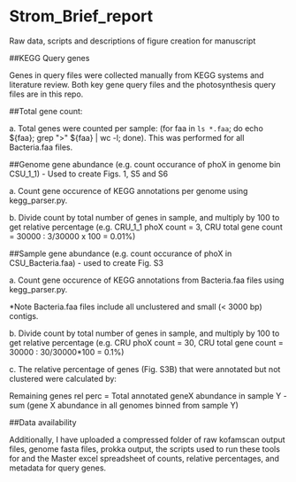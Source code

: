 # Strom_Brief_report
Raw data, scripts and descriptions of figure creation for manuscript

##KEGG Query genes

Genes in query files were collected manually from KEGG systems and literature review. Both key gene query files and the photosynthesis query files are in this repo. 

##Total gene count:

a. Total genes were counted per sample: (for faa in `ls *.faa`; do echo ${faa}; grep ">" ${faa} | wc -l; done). This was performed for all Bacteria.faa files.

##Genome gene abundance (e.g. count occurance of phoX in genome bin CSU_1_1) - Used to create Figs. 1, S5 and S6

a. Count gene occurence of KEGG annotations per genome using kegg_parser.py. 

b. Divide count by total number of genes in sample, and multiply by 100 to get relative percentage (e.g. CRU_1_1 phoX count = 3, CRU total gene count = 30000 : 3/30000 x 100 = 0.01%)

##Sample gene abundance (e.g. count occurance of phoX in CSU_Bacteria.faa) - used to create Fig. S3

a. Count gene occurence of KEGG annotations from Bacteria.faa files using kegg_parser.py. 

*Note Bacteria.faa files include all unclustered and small (< 3000 bp) contigs.

b. Divide count by total number of genes in sample, and multiply by 100 to get relative percentage (e.g. CRU phoX count = 30, CRU total gene count = 30000 : 30/30000*100 = 0.1%)

c. The relative percentage of genes (Fig. S3B) that were annotated but not clustered were calculated by:

Remaining genes rel perc = Total annotated geneX abundance in sample Y - sum (gene X abundance in all genomes binned from sample Y)

##Data availability

Additionally, I have uploaded a compressed folder of raw kofamscan output files, genome fasta files, prokka output, the scripts used to run these tools for and the Master excel spreadsheet of counts, relative percentages, and metadata for query genes. 
